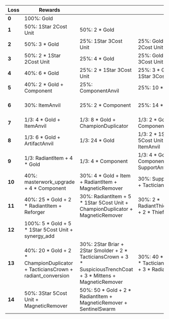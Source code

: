 | ****Loss**** | **Rewards**                                                                    |                                                                                                                   |                                                        |                           |
| -            | -                                                                              | -                                                                                                                 | -                                                      | -                         |
| **0**        | 100%: Gold                                                                     |                                                                                                                   |                                                        |                           |
| **1**        | 50%: 1Star 2Cost Unit                                                          | 50%: 2 * Gold                                                                                                     |                                                        |                           |
| **2**        | 50%: 3 * Gold                                                                  | 25%: 1Star 3Cost Unit                                                                                             | 25%: Gold + 1Star 2Cost Unit                           |                           |
| **3**        | 50%: 2 * 1Star 2Cost Unit                                                      | 25%: 4 * Gold                                                                                                     | 25%: Gold + 1Star 3Cost Unit                           |                           |
| **4**        | 40%: 6 * Gold                                                                  | 25%: 2 * 1Star 3Cost Unit                                                                                         | 25%: 3 * Gold + 1Star 3Cost Unit                       |                           |
| **5**        | 40%: 2 * Gold + Component                                                      | 25%: ComponentAnvil                                                                                               | 25%: 10 * Gold                                         |                           |
| **6**        | 30%: ItemAnvil                                                                 | 25%: 2 * Component                                                                                                | 25%: 14 * Gold                                         | 20%: 6 * Gold + Component |
| **7**        | 1/3: 4 * Gold + ItemAnvil                                                      | 1/3: 8 * Gold + ChampionDuplicator                                                                                | 1/3: 2 * Gold + 2 * Component                          |                           |
| **8**        | 1/3: 6 * Gold + ArtifactAnvil                                                  | 1/3: 24 * Gold                                                                                                    | 1/3: 2 * 1Star 5Cost Unit + ItemAnvil                  |                           |
| **9**        | 1/3: RadiantItem + 4 * Gold                                                    | 1/3: 4 * Component                                                                                                | 1/3: 4 * Gold + ComponentAnvil + SupportAnvil          |                           |
| **10**       | 40%: masterwork_upgrade + 4 * Component                                        | 30%: 4 * Gold + Item + RadiantItem + MagneticRemover                                                              | 30%: SupportAnvil + TacticiansCrown                    |                           |
| **11**       | 40%: 25 * Gold + 2 * RadiantItem + Reforger                                    | 30%: RadiantItem + 5 * 1Star 5Cost Unit + ChampionDuplicator + MagneticRemover                                    | 30%: 2 * RadiantThiefsGloves + 2 * ThiefsGloves        |                           |
| **12**       | 100%: 5 * Gold + 5 * 1Star 5Cost Unit + synergy_add                            |                                                                                                                   |                                                        |                           |
| **13**       | 40%: 20 * Gold + 2 * ChampionDuplicator + TacticiansCrown + radiant_conversion | 30%: 2Star Briar + 2Star Smolder + 2 * TacticiansCrown + 3 * SuspiciousTrenchCoat + 3 * Mittens + MagneticRemover | 30%: 40 * Gold + 2 * TacticiansCrown + 3 * RadiantItem |                           |
| **14**       | 50%: 3Star 5Cost Unit + MagneticRemover                                        | 50%: 50 * Gold + 2 * RadiantItem + MagneticRemover + SentinelSwarm                                                |                                                        |                           |